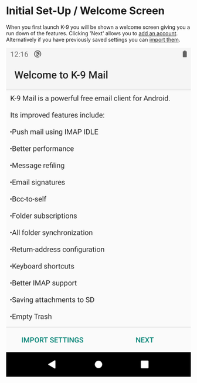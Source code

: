 # Initial Set-Up / Welcome Screen

When you first launch K-9 you will be shown a welcome screen giving you a 
run down of the features. Clicking 'Next' allows you to [add an account](../accounts/add.md). Alternatively if you have 
previously saved settings you can [import them](../settings/import_export.md).

![Welcome Screen](../img/screenshots/welcome_screen.png)
